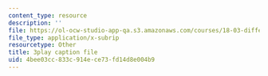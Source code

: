 ```yaml
---
content_type: resource
description: ''
file: https://ol-ocw-studio-app-qa.s3.amazonaws.com/courses/18-03-differential-equations-spring-2010/4bee03cc833c914ece73fd14d8e004b9_LbKKzMag5Rc.srt
file_type: application/x-subrip
resourcetype: Other
title: 3play caption file
uid: 4bee03cc-833c-914e-ce73-fd14d8e004b9
---
```

